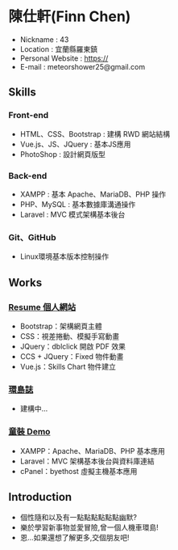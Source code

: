 <h1>陳仕軒(Finn Chen)</h1>
<ul>
    <li>Nickname : 43</li>
    <li>Location : 宜蘭縣羅東鎮</li>
    <li>Personal Website : <a href="">https://</a></li>
    <li>E-mail : meteorshower25@gmail.com</li>
</ul>

<h2>Skills</h2>
<h3>Front-end</h3>
<ul>
    <li>HTML、CSS、Bootstrap : 建構 RWD 網站結構</li>
    <li>Vue.js、JS、JQuery : 基本JS應用</li>
    <li>PhotoShop : 設計網頁版型</li>
</ul>
<h3>Back-end</h3>
<ul>
    <li>XAMPP : 基本 Apache、MariaDB、PHP 操作</li>
    <li>PHP、MySQL : 基本數據庫溝通操作</li>
    <li>Laravel : MVC 模式架構基本後台</li>
</ul>
<h3>Git、GitHub</h3>
<ul>
    <li>Linux環境基本版本控制操作</li>
</ul>

<h2>Works</h2>
<h3><a href="">Resume 個人網站</a></h3>
<ul>
    <li>Bootstrap：架構網頁主體</li>
    <li>CSS：視差捲動、模擬手寫動畫</li>
    <li>JQuery：dblclick 開啟 PDF 效果</li>
    <li>CCS + JQuery：Fixed 物件動畫</li>
    <li>Vue.js：Skills Chart 物件建立</li>
</ul>
<h3><a href="">環島誌</a></h3>
<ul>
    <li>建構中...</li>
</ul>
<h3><a href="">童裝 Demo</a></h3>
<ul>
    <li>XAMPP：Apache、MariaDB、PHP 基本應用</li>
    <li>Laravel：MVC 架構基本後台與資料庫連結</li>
    <li>cPanel：byethost 虛擬主機基本應用</li>
</ul>

<h2>Introduction</h2>
<ul>
    <li>個性隨和以及有一點點點點點點幽默?</li>
    <li>樂於學習新事物並愛冒險,曾一個人機車環島!</li>
    <li>恩...如果還想了解更多,交個朋友吧!</li>
</ul>

